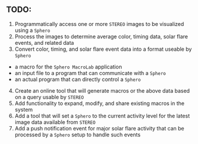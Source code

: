 
TODO:
-----

1. Programmatically access one or more `STEREO` images to be visualized using a `Sphero`
2. Process the images to determine average color, timing data, solar flare events, and related data
3. Convert color, timing, and solar flare event data into a format useable by `Sphero`
  - a macro for the `Sphero MacroLab` application
  - an input file to a program that can communicate with a `Sphero`
  - an actual program that can directly control a `Sphero`
4. Create an online tool that will generate macros or the above data based on a query usable by `STEREO`
5. Add functionality to expand, modify, and share existing macros in the system
6. Add a tool that will set a `Sphero` to the current activity level for the latest image data available from `STEREO`
7. Add a push notification event for major solar flare activity that can be processed by a `Sphero` setup to handle such events
 